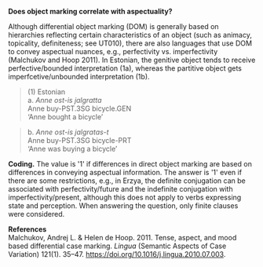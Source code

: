 **Does object marking correlate with aspectuality?**

Although differential object marking (DOM) is generally based on hierarchies reflecting certain characteristics of an object (such as animacy, topicality, definiteness; see UT010), there are also languages that use DOM to convey aspectual nuances, e.g., perfectivity vs. imperfectivity (Malchukov and Hoop 2011). In Estonian, the genitive object tends to receive perfective/bounded interpretation (1a), whereas the partitive object gets imperfcetive/unbounded interpretation (1b). 

>(1) Estonian<br/>
>a.  *Anne ost-is jalgratta*<br/>
>    Anne buy-PST.3SG  bicycle.GEN<br/>
>    ‘Anne bought a bicycle’

>b.  *Anne ost-is jalgratas-t*<br/>
>    Anne buy-PST.3SG  bicycle-PRT<br/>
>    ‘Anne was buying a bicycle’<br/>

**Coding.** The value is '1' if differences in direct object marking are based on differences in conveying aspectual information. The answer is '1' even if there are some restrictions, e.g., in Erzya, the definite conjugation can be associated with perfectivity/future and the indefinite conjugation with imperfectivity/present, although this does not apply to verbs expressing state and perception. When answering the question, only finite clauses were considered.

**References**<br/>
Malchukov, Andrej L. & Helen de Hoop. 2011. Tense, aspect, and mood based differential case marking. *Lingua* (Semantic Aspects of Case Variation) 121(1). 35–47. https://doi.org/10.1016/j.lingua.2010.07.003.
